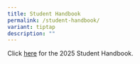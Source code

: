 ```yaml
---
title: Student Handbook
permalink: /student-handbook/
variant: tiptap
description: ""
---
```

<p>Click <a href="https://for.edu.sg/prsshb2025" rel="noopener nofollow" target="_blank">here</a> for
the 2025 Student Handbook.</p>